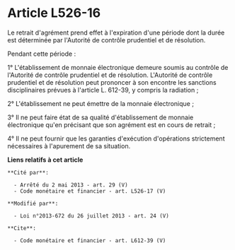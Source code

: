 # Article L526-16

Le retrait d'agrément prend effet à l'expiration d'une période dont la durée est déterminée par l'Autorité de contrôle
prudentiel et de résolution. 

Pendant cette période : 

1° L'établissement de monnaie électronique demeure soumis au contrôle de l'Autorité de contrôle prudentiel et de résolution.
L'Autorité de contrôle prudentiel et de résolution peut prononcer à son encontre les sanctions disciplinaires prévues à
l'article L. 612-39, y compris la radiation ; 

2° L'établissement ne peut émettre de la monnaie électronique ; 

3° Il ne peut faire état de sa qualité d'établissement de monnaie électronique qu'en précisant que son agrément est en cours
de retrait ; 

4° Il ne peut fournir que les garanties d'exécution d'opérations strictement nécessaires à l'apurement de sa situation.

**Liens relatifs à cet article**

	**Cité par**:

	  - Arrêté du 2 mai 2013 - art. 29 (V)
	  - Code monétaire et financier - art. L526-17 (V)

	**Modifié par**:

	  - Loi n°2013-672 du 26 juillet 2013 - art. 24 (V)

	**Cite**:

	  - Code monétaire et financier - art. L612-39 (V)
